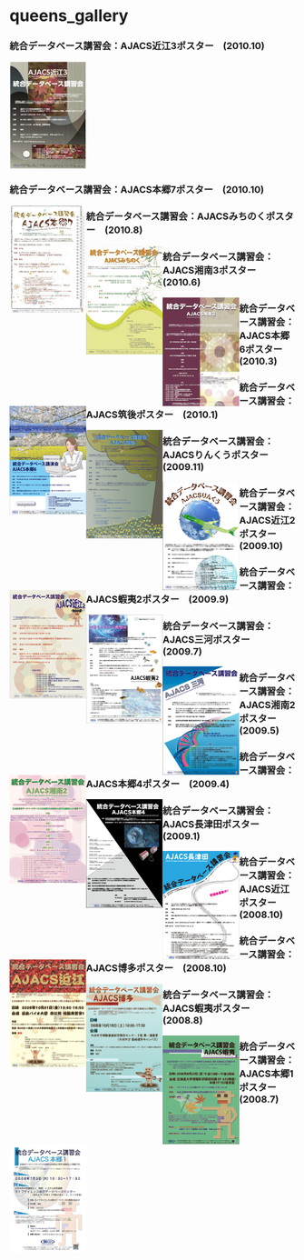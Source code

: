 # queens_gallery

<h3> 統合データベース講習会：AJACS近江3ポスター　(2010.10)  </h3>
<p><a target=_blank href="Ajacs23.pdf"><img src="Ajacs23.jpg" align="left" hight="180" width="135" alt="AJACS近江3"></a></p>
<div style="clear:both;"></div>


<h3> 統合データベース講習会：AJACS本郷7ポスター　(2010.10)  </h3>
<a target=_blank href="AJACS22.pdf"><img src="AJACS22.jpg" align="left" hight="180" width="135" alt="AJACS本郷7"></a>


<h3> 統合データベース講習会：AJACSみちのくポスター　(2010.8)  </h3>
<a target=_blank href="ajacs21.pdf"><img src="ajacs21.jpg" align="left" hight="180" width="135" alt="AJACS湘南3"></a>


<h3> 統合データベース講習会：AJACS湘南3ポスター　(2010.6)  </h3>
<a target=_blank href="Ajacs18_poster.pdf"><img src="Ajacs18_poster.png" align="left" hight="180" width="135" alt="AJACS湘南3"></a>


<h3> 統合データベース講習会：AJACS本郷6ポスター　(2010.3)  </h3>
<a target=_blank href="togofarm2010.pdf"><img src="togofarm2010.png" align="left" hight="180" width="135" alt="AJACS本郷6"></a>


<h3> 統合データベース講習会：AJACS筑後ポスター　(2010.1)  </h3>
<a target=_blank href="AJACS15.pdf"><img src="AJACS15.png" align="left" hight="180" width="135" alt="AJACS筑後"></a>


<h3> 統合データベース講習会：AJACSりんくうポスター　(2009.11)  </h3>
<a target=_blank href="AJACS14.pdf"><img src="AJACS14.png" align="left" hight="180" width="135" alt="AJACSりんくう"></a>


<h3> 統合データベース講習会：AJACS近江2ポスター　(2009.10)  </h3>
<a target=_blank href="AJACS13.pdf"><img src="AJACS13.png" align="left" hight="180" width="135" alt="AJACS近江2"></a>


<h3> 統合データベース講習会：AJACS蝦夷2ポスター　(2009.9)  </h3>
<a target=_blank href="AJACS12poster.png"><img src="AJACS12poster2.png" align="left" hight="180" width="135" alt="AJACS蝦夷2"></a>


<h3> 統合データベース講習会：AJACS三河ポスター　(2009.7)  </h3>
<a target=_blank href="AJACS11poster.pdf"><img src="AJACS11poster.png" align="left" hight="180" width="135" alt="AJACS三河"></a>


<h3> 統合データベース講習会：AJACS湘南2ポスター　(2009.5)  </h3>
<a target=_blank href="AJACS10poster.pdf"><img src="AJACS10poster.png" align="left" hight="180" width="135" alt="AJACS湘南2"></a>


<h3> 統合データベース講習会：AJACS本郷4ポスター　(2009.4)  </h3>
<a target=_blank href="AJACS9poster.pdf"><img src="AJACS9poster.png" align="left" hight="180" width="135" alt="AJACS本郷4"></a>


<h3> 統合データベース講習会：AJACS長津田ポスター　(2009.1)  </h3>
<a target=_blank href="AJACS7poster.pdf"><img src="AJACS7poster.png" align="left" hight="180" width="135" alt="AJACS長津田"></a>


<h3> 統合データベース講習会：AJACS近江ポスター　(2008.10)  </h3>
<a target=_blank href="AJACS6poster1.jpg"><img src="AJACS6poster2.jpg" align="left" hight="180" width="135" alt="AJACS近江"></a>


<h3> 統合データベース講習会：AJACS博多ポスター　(2008.10)  </h3>
<a target=_blank href="ajacs5poster.pdf"><img src="ajacs5poster1.png" align="left" hight="180" width="135"　alt="AJACS博多"></a>


<h3> 統合データベース講習会：AJACS蝦夷ポスター　(2008.8)  </h3>
<a target=_blank href="ajacs4poster.pdf"><img src="ajacs4poster.png" align="left" hight="180" width="135" alt="AJACS蝦夷"></a>


<h3> 統合データベース講習会：AJACS本郷1ポスター　(2008.7)  </h3>
<a target=_blank href="080703poster.pdf"><img src="080703poster.jpg" align="left" hight="180" width="135" alt="AJACS本郷1"></a>

